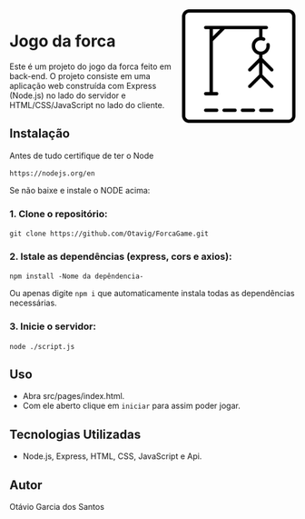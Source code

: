 <img src="src/imgs/icon.png" height="200px" align="right"/>

# Jogo da forca

Este é um projeto do jogo da forca feito em back-end. O projeto consiste em uma aplicação web construída com Express (Node.js) no lado do servidor e HTML/CSS/JavaScript no lado do cliente.

## Instalação

Antes de tudo certifique de ter o Node 
    
    https://nodejs.org/en
Se não baixe e instale o NODE acima:
    
### 1. Clone o repositório:

    git clone https://github.com/Otavig/ForcaGame.git

### 2. Istale as dependências (express, cors e axios): 

    npm install -Nome da depêndencia-
Ou apenas digite `npm i` que automaticamente instala todas as dependências necessárias.

### 3. Inicie o servidor:

    node ./script.js
  
## Uso

- Abra src/pages/index.html.
- Com ele aberto clique em `iniciar` para assim poder jogar.

## Tecnologias Utilizadas

- Node.js, Express, HTML, CSS, JavaScript e Api.

## Autor

Otávio Garcia dos Santos
